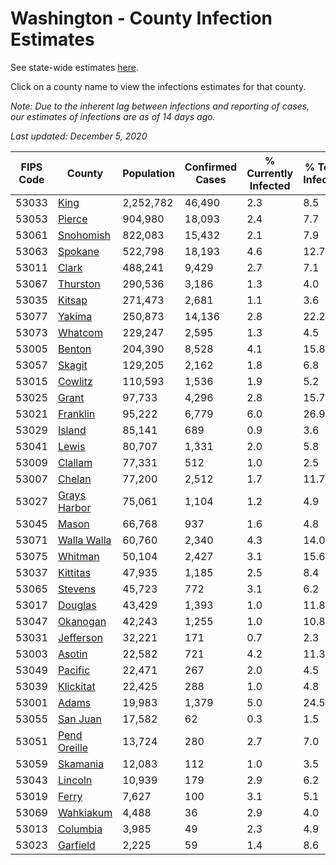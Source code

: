 # Washington - County Infection Estimates

See state-wide estimates [here](/infections/us-wa).

Click on a county name to view the infections estimates for that county.

*Note: Due to the inherent lag between infections and reporting of cases, our estimates of infections are as of 14 days ago.*

*Last updated: December 5, 2020*

|   FIPS Code |                       County |   Population |   Confirmed Cases |   % Currently Infected |   % Total Infected |
|-------------|------------------------------|--------------|-------------------|------------------------|--------------------|
|       53033 |                 [King](king) |    2,252,782 |            46,490 |                    2.3 |                8.5 |
|       53053 |             [Pierce](pierce) |      904,980 |            18,093 |                    2.4 |                7.7 |
|       53061 |       [Snohomish](snohomish) |      822,083 |            15,432 |                    2.1 |                7.9 |
|       53063 |           [Spokane](spokane) |      522,798 |            18,193 |                    4.6 |               12.7 |
|       53011 |               [Clark](clark) |      488,241 |             9,429 |                    2.7 |                7.1 |
|       53067 |         [Thurston](thurston) |      290,536 |             3,186 |                    1.3 |                4.0 |
|       53035 |             [Kitsap](kitsap) |      271,473 |             2,681 |                    1.1 |                3.6 |
|       53077 |             [Yakima](yakima) |      250,873 |            14,136 |                    2.8 |               22.2 |
|       53073 |           [Whatcom](whatcom) |      229,247 |             2,595 |                    1.3 |                4.5 |
|       53005 |             [Benton](benton) |      204,390 |             8,528 |                    4.1 |               15.8 |
|       53057 |             [Skagit](skagit) |      129,205 |             2,162 |                    1.8 |                6.8 |
|       53015 |           [Cowlitz](cowlitz) |      110,593 |             1,536 |                    1.9 |                5.2 |
|       53025 |               [Grant](grant) |       97,733 |             4,296 |                    2.8 |               15.7 |
|       53021 |         [Franklin](franklin) |       95,222 |             6,779 |                    6.0 |               26.9 |
|       53029 |             [Island](island) |       85,141 |               689 |                    0.9 |                3.6 |
|       53041 |               [Lewis](lewis) |       80,707 |             1,331 |                    2.0 |                5.8 |
|       53009 |           [Clallam](clallam) |       77,331 |               512 |                    1.0 |                2.5 |
|       53007 |             [Chelan](chelan) |       77,200 |             2,512 |                    1.7 |               11.7 |
|       53027 | [Grays Harbor](grays-harbor) |       75,061 |             1,104 |                    1.2 |                4.9 |
|       53045 |               [Mason](mason) |       66,768 |               937 |                    1.6 |                4.8 |
|       53071 |   [Walla Walla](walla-walla) |       60,760 |             2,340 |                    4.3 |               14.0 |
|       53075 |           [Whitman](whitman) |       50,104 |             2,427 |                    3.1 |               15.6 |
|       53037 |         [Kittitas](kittitas) |       47,935 |             1,185 |                    2.5 |                8.4 |
|       53065 |           [Stevens](stevens) |       45,723 |               772 |                    3.1 |                6.2 |
|       53017 |           [Douglas](douglas) |       43,429 |             1,393 |                    1.0 |               11.8 |
|       53047 |         [Okanogan](okanogan) |       42,243 |             1,255 |                    1.0 |               10.8 |
|       53031 |       [Jefferson](jefferson) |       32,221 |               171 |                    0.7 |                2.3 |
|       53003 |             [Asotin](asotin) |       22,582 |               721 |                    4.2 |               11.3 |
|       53049 |           [Pacific](pacific) |       22,471 |               267 |                    2.0 |                4.5 |
|       53039 |       [Klickitat](klickitat) |       22,425 |               288 |                    1.0 |                4.8 |
|       53001 |               [Adams](adams) |       19,983 |             1,379 |                    5.0 |               24.5 |
|       53055 |         [San Juan](san-juan) |       17,582 |                62 |                    0.3 |                1.5 |
|       53051 | [Pend Oreille](pend-oreille) |       13,724 |               280 |                    2.7 |                7.0 |
|       53059 |         [Skamania](skamania) |       12,083 |               112 |                    1.0 |                3.5 |
|       53043 |           [Lincoln](lincoln) |       10,939 |               179 |                    2.9 |                6.2 |
|       53019 |               [Ferry](ferry) |        7,627 |               100 |                    3.1 |                5.1 |
|       53069 |       [Wahkiakum](wahkiakum) |        4,488 |                36 |                    2.9 |                4.0 |
|       53013 |         [Columbia](columbia) |        3,985 |                49 |                    2.3 |                4.9 |
|       53023 |         [Garfield](garfield) |        2,225 |                59 |                    1.4 |                8.6 |